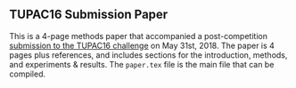 TUPAC16 Submission Paper
---

This is a 4-page methods paper that accompanied a post-competition [submission to the TUPAC16
challenge](http://tupac.tue-image.nl/node/23) on May 31st, 2018.  The paper is 4 pages plus references, and includes sections for the introduction, methods, and experiments & results.  The `paper.tex` file is the main file that can be compiled.
